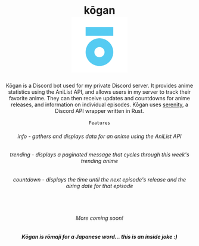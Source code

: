 <div align="center">
  <h1>kōgan<br><img src="./kogan.png" width="150" /></h1>

  <p>Kōgan is a Discord bot used for my private Discord server. It provides anime statistics using the AniList API, and allows users in my server to track their favorite anime. They can then receive updates and countdowns for anime releases, and information on individual episodes. Kōgan uses <a href="https://github.com/serenity-rs/serenity">serenity</a>, a Discord API wrapper written in Rust.</p>

<code><bold>Features</bold></code>

  <h6>info - gathers and displays data for an anime using the AniList API</h6>
  <h6>trending - displays a paginated message that cycles through this week's trending anime</h6>
  <h6>countdown - displays the time until the next episode's release and the airing date for that episode</h6>
  <br>
  <h6><em>More coming soon!</em></h6>

  <h5>Kōgan is rōmaji for a Japanese word... this is an inside joke :)</h5>
</div>
